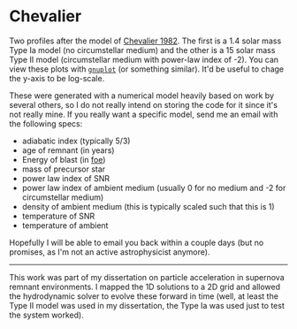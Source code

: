 # Chevalier
Two profiles after the model of [Chevalier 1982](http://adsabs.harvard.edu/full/1982ApJ...259L..85C). The first is a 1.4 solar mass Type Ia model (no circumstellar medium) and the other is a 15 solar mass Type II model (circumstellar medium with power-law index of -2). You can view these plots with [`gnuplot`](http://www.gnuplot.info/) (or something similar). It'd be useful to chage the y-axis to be log-scale.

These were generated with a numerical model heavily based on work by several others, so I do not really intend on storing the code for it since it's not really mine. If you really want a specific model, send me an email with the following specs:

 - adiabatic index (typically 5/3)
 - age of remnant (in years)
 - Energy of blast (in [foe](https://en.wikipedia.org/wiki/Foe_(unit)))
 - mass of precursor star
 - power law index of SNR
 - power law index of ambient medium (usually 0 for no medium and -2 for circumstellar medium)
 - density of ambient medium (this is typically scaled such that this is 1)
 - temperature of SNR
 - temperature of ambient

Hopefully I will be able to email you back within a couple days (but no promises, as I'm not an active astrophysicist anymore).

-------
This work was part of my dissertation on particle acceleration in supernova remnant environments. I mapped the 1D solutions to a 2D grid and allowed the hydrodynamic solver to evolve these forward in time (well, at least the Type II model was used in my dissertation, the Type Ia was used just to test the system worked).
